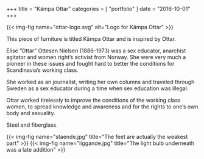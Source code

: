 +++
title = "Kämpa Ottar"
categories = [ "portfolio" ]
date = "2016-10-01"
+++

{{< img-fig name="ottar-logo.svg" alt="Logo for Kämpa Ottar" >}}


This piece of furniture is titled Kämpa Ottar and is inspired by Ottar.

Elise ”Ottar” Ottesen Nielsen (1886-1973) was a sex educator, anarchist agitator and women right’s activist from Norway. She were very much a pioneer in these issues and fought hard to better the conditions for Scandinavia’s working class.

She worked as an journalist, writing her own columns and traveled through Sweden as a sex educator during a time when sex education was illegal.

Ottar worked tirelessly to improve the conditions of the working class women, to spread knowledge and awareness and for the rights to one’s own body and sexuality.

Steel and fiberglass.

{{< img-fig name="staende.jpg" title="The feet are actually the weakest part" >}}
{{< img-fig name="liggande.jpg" title="The light bulb underneath was a late addition" >}}
